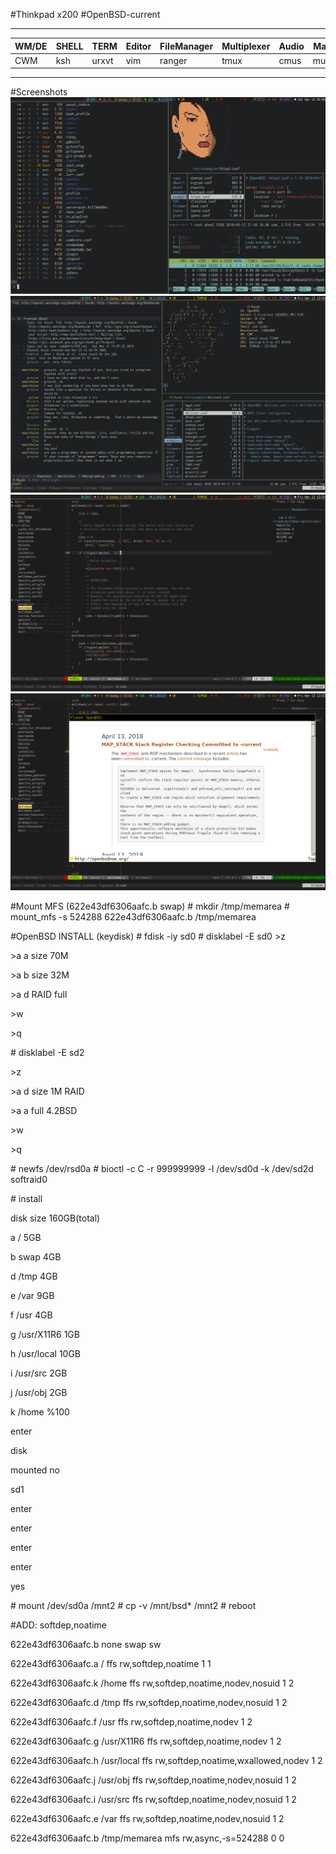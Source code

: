 #Thinkpad x200
#OpenBSD-current
______________________________________________________________________________
|WM/DE|SHELL|TERM |Editor|FileManager|Multiplexer|Audio|Mail|IRC  |Monitor   |
|-----|-----|-----|------|-----------|-----------|-----|----|-----|----------|
|CWM  |ksh  |urxvt|vim   |ranger     |tmux       |cmus |mutt|irssi|conky,dzen|
------------------------------------------------------------------------------

#Screenshots
![Term](screenshots/term.png)
![Tmux](screenshots/tmux.png)
![Vim](screenshots/vim.png)
![Luakit](screenshots/luakit.png)

#Mount MFS (622e43df6306aafc.b swap)
\# mkdir /tmp/memarea
\# mount_mfs -s 524288 622e43df6306aafc.b /tmp/memarea

#OpenBSD INSTALL (keydisk)
\# fdisk -iy sd0
\# disklabel -E sd0
\>z

\>a a size 70M 

\>a b size 32M

\>a d RAID full

\>w

\>q

\# disklabel -E sd2

\>z

\>a d size 1M RAID

\>a a full 4.2BSD

\>w

\>q

\# newfs /dev/rsd0a
\# bioctl -c C -r 999999999 -l /dev/sd0d -k /dev/sd2d softraid0

\# install

disk size 160GB(total)

a /          5GB

b swap       4GB

d /tmp       4GB

e /var       9GB

f /usr       4GB

g /usr/X11R6 1GB

h /usr/local 10GB


i /usr/src   2GB

j /usr/obj   2GB

k /home      %100


enter

disk

mounted no

sd1

enter

enter

enter

enter

yes

\# mount /dev/sd0a /mnt2
\# cp -v /mnt/bsd* /mnt2
\# reboot

#ADD: softdep,noatime

622e43df6306aafc.b none swap sw

622e43df6306aafc.a / ffs rw,softdep,noatime 1 1

622e43df6306aafc.k /home ffs rw,softdep,noatime,nodev,nosuid 1 2

622e43df6306aafc.d /tmp ffs rw,softdep,noatime,nodev,nosuid 1 2

622e43df6306aafc.f /usr ffs rw,softdep,noatime,nodev 1 2

622e43df6306aafc.g /usr/X11R6 ffs rw,softdep,noatime,nodev 1 2

622e43df6306aafc.h /usr/local ffs rw,softdep,noatime,wxallowed,nodev 1 2

622e43df6306aafc.j /usr/obj ffs rw,softdep,noatime,nodev,nosuid 1 2

622e43df6306aafc.i /usr/src ffs rw,softdep,noatime,nodev,nosuid 1 2

622e43df6306aafc.e /var ffs rw,softdep,noatime,nodev,nosuid 1 2

622e43df6306aafc.b /tmp/memarea mfs rw,async,-s=524288 0 0

